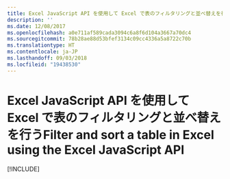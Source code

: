 ```yaml
---
title: Excel JavaScript API を使用して Excel で表のフィルタリングと並べ替えを行う
description: ''
ms.date: 12/08/2017
ms.openlocfilehash: a0e711af589cada3094c6a8f6d104a3667a70dc4
ms.sourcegitcommit: 78b28ae88d53bfef3134c09cc4336a5a8722c70b
ms.translationtype: HT
ms.contentlocale: ja-JP
ms.lasthandoff: 09/03/2018
ms.locfileid: "19438530"
---
```

# <a name="filter-and-sort-a-table-in-excel-using-the-excel-javascript-api"></a><span data-ttu-id="272e4-102">Excel JavaScript API を使用して Excel で表のフィルタリングと並べ替えを行う</span><span class="sxs-lookup"><span data-stu-id="272e4-102">Filter and sort a table in Excel using the Excel JavaScript API</span></span>

[!INCLUDE[](../includes/excel-tutorial-filter-and-sort-table.md)]